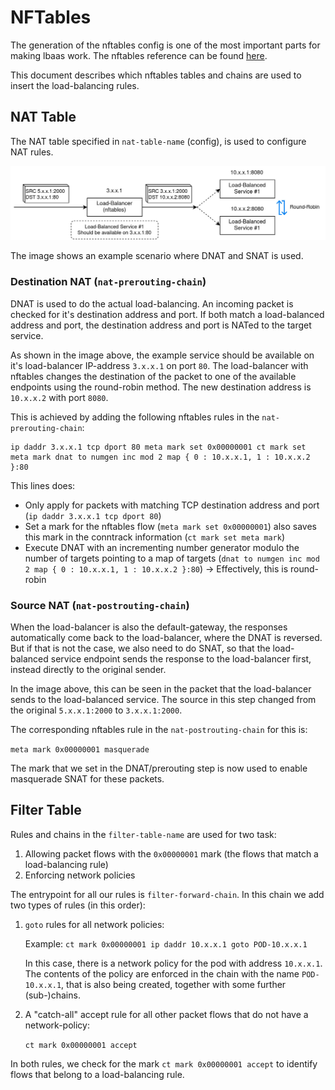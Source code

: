 # NFTables

The generation of the nftables config is one of the most important parts for making lbaas work.
The nftables reference can be found [here](https://wiki.nftables.org/wiki-nftables/index.php/Quick_reference-nftables_in_10_minutes).

This document describes which nftables tables and chains are used to insert the load-balancing rules.

## NAT Table
The NAT table specified in `nat-table-name` (config), is used to configure NAT rules.

![](../assets/nat.jpg)

The image shows an example scenario where DNAT and SNAT is used.

### Destination NAT (`nat-prerouting-chain`)

DNAT is used to do the actual load-balancing. An incoming packet is checked for it's destination address and port.
If both match a load-balanced address and port, the destination address and port is NATed to the target service.

As shown in the image above, the example service should be available on it's load-balancer IP-address `3.x.x.1` on port `80`.
The load-balancer with nftables changes the destination of the packet to one of the available endpoints using the
round-robin method. The new destination address is `10.x.x.2` with port `8080`.

This is achieved by adding the following nftables rules in the `nat-prerouting-chain`:

```
ip daddr 3.x.x.1 tcp dport 80 meta mark set 0x00000001 ct mark set meta mark dnat to numgen inc mod 2 map { 0 : 10.x.x.1, 1 : 10.x.x.2 }:80
```

This lines does:

- Only apply for packets with matching TCP destination address and port (`ip daddr 3.x.x.1 tcp dport 80`)
- Set a mark for the nftables flow (`meta mark set 0x00000001`) also saves this mark in the conntrack information (`ct mark set meta mark`)
- Execute DNAT with an incrementing number generator modulo the number of targets pointing to a map of targets (`dnat to numgen inc mod 2 map { 0 : 10.x.x.1, 1 : 10.x.x.2 }:80`)
  -> Effectively, this is round-robin

### Source NAT (`nat-postrouting-chain`)

When the load-balancer is also the default-gateway, the responses automatically come back to the load-balancer, where
the DNAT is reversed.
But if that is not the case, we also need to do SNAT, so that the load-balanced service endpoint sends the response to
the load-balancer first, instead directly to the original sender.

In the image above, this can be seen in the packet that the load-balancer sends to the load-balanced service.
The source in this step changed from the original `5.x.x.1:2000` to `3.x.x.1:2000`.

The corresponding nftables rule in the `nat-postrouting-chain` for this is:

```meta mark 0x00000001 masquerade```

The mark that we set in the DNAT/prerouting step is now used to enable masquerade SNAT for these packets.


## Filter Table

Rules and chains in the `filter-table-name` are used for two task:

1. Allowing packet flows with the `0x00000001` mark (the flows that match a load-balancing rule)
2. Enforcing network policies

The entrypoint for all our rules is `filter-forward-chain`. In this chain we add two types of rules (in this order):

1. `goto` rules for all network policies:
    
    Example: `ct mark 0x00000001 ip daddr 10.x.x.1 goto POD-10.x.x.1`
    
    In this case, there is a network policy for the pod with address `10.x.x.1`.
    The contents of the policy are enforced in the chain with the name `POD-10.x.x.1`, that is also being created,
    together with some further (sub-)chains.

2. A "catch-all" accept rule for all other packet flows that do not have a network-policy:

   `ct mark 0x00000001 accept`

In both rules, we check for the mark `ct mark 0x00000001 accept` to identify flows that belong to a load-balancing rule.
